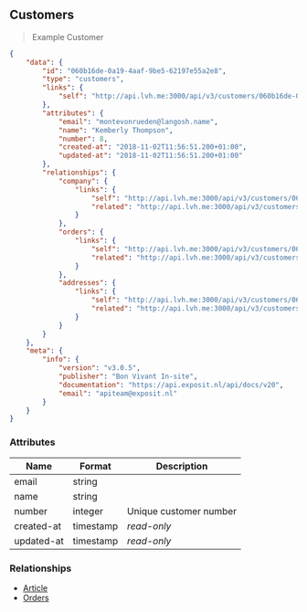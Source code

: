 ## Customers


> Example Customer

```json
{
    "data": {
        "id": "060b16de-0a19-4aaf-9be5-62197e55a2e8",
        "type": "customers",
        "links": {
            "self": "http://api.lvh.me:3000/api/v3/customers/060b16de-0a19-4aaf-9be5-62197e55a2e8"
        },
        "attributes": {
            "email": "montevonrueden@langosh.name",
            "name": "Kemberly Thompson",
            "number": 8,
            "created-at": "2018-11-02T11:56:51.200+01:00",
            "updated-at": "2018-11-02T11:56:51.200+01:00"
        },
        "relationships": {
            "company": {
                "links": {
                    "self": "http://api.lvh.me:3000/api/v3/customers/060b16de-0a19-4aaf-9be5-62197e55a2e8/relationships/company",
                    "related": "http://api.lvh.me:3000/api/v3/customers/060b16de-0a19-4aaf-9be5-62197e55a2e8/company"
                }
            },
            "orders": {
                "links": {
                    "self": "http://api.lvh.me:3000/api/v3/customers/060b16de-0a19-4aaf-9be5-62197e55a2e8/relationships/orders",
                    "related": "http://api.lvh.me:3000/api/v3/customers/060b16de-0a19-4aaf-9be5-62197e55a2e8/orders"
                }
            },
            "addresses": {
                "links": {
                    "self": "http://api.lvh.me:3000/api/v3/customers/060b16de-0a19-4aaf-9be5-62197e55a2e8/relationships/addresses",
                    "related": "http://api.lvh.me:3000/api/v3/customers/060b16de-0a19-4aaf-9be5-62197e55a2e8/addresses"
                }
            }
        }
    },
    "meta": {
        "info": {
            "version": "v3.0.5",
            "publisher": "Bon Vivant In-site",
            "documentation": "https://api.exposit.nl/api/docs/v20",
            "email": "apiteam@exposit.nl"
        }
    }
}

```

### Attributes

| Name                        | Format    |  Description        |
| --------------------------- | --------- | ------------------- |
| email                       | string    |
| name                        | string    |
| number                      | integer   | Unique customer number
| created-at                  | timestamp | *read-only*
| updated-at                  | timestamp | *read-only*



### Relationships

* [Article](#articles)
* [Orders](#orders)
